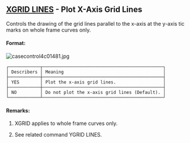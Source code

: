 ## [XGRID LINES](https://help.hexagonmi.com/bundle/MSC_Nastran_2022.4/page/Nastran_Combined_Book/qrg/casecontrol4c/TOC.XGRID.LINES.xhtml) - Plot X-Axis Grid Lines

Controls the drawing of the grid lines parallel to the x-axis at the y-axis tic marks on whole frame curves only.

#### Format:

![casecontrol4c01481.jpg](https://help-be.hexagonmi.com/bundle/MSC_Nastran_2022.4/page/Nastran_Combined_Book/qrg/casecontrol4c/../../../assets/casecontrol4c01481.jpg?_LANG=enus)

```text
┌────────────┬──────────────────────────────────────────────┐
│ Describers │ Meaning                                      │
├────────────┼──────────────────────────────────────────────┤
│ YES        │ Plot the x-axis grid lines.                  │
├────────────┼──────────────────────────────────────────────┤
│ NO         │ Do not plot the x-axis grid lines (Default). │
└────────────┴──────────────────────────────────────────────┘
```
#### Remarks:

1. XGRID applies to whole frame curves only.

2. See related command YGRID LINES.

